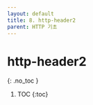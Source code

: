 ```yaml
---
layout: default
title: 8. http-header2
parent: HTTP 기초
---
```


# http-header2
{: .no_toc }

1. TOC
{:toc}